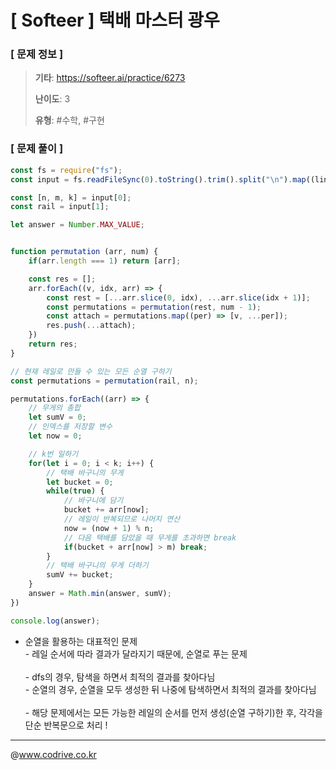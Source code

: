 # [ Softeer ] 택배 마스터 광우

### [ 문제 정보 ]
> **기타**: https://softeer.ai/practice/6273
> 
> **난이도**: 3
>
> **유형**: #수학, #구현


### [ 문제 풀이 ]
```JavaScript
const fs = require("fs");
const input = fs.readFileSync(0).toString().trim().split("\n").map((line) => line.split(" ").map(Number));

const [n, m, k] = input[0];
const rail = input[1];

let answer = Number.MAX_VALUE;


function permutation (arr, num) {
    if(arr.length === 1) return [arr];

    const res = [];
    arr.forEach((v, idx, arr) => {
        const rest = [...arr.slice(0, idx), ...arr.slice(idx + 1)];
        const permutations = permutation(rest, num - 1);
        const attach = permutations.map((per) => [v, ...per]);
        res.push(...attach);
    })
    return res;
}

// 현재 레일로 만들 수 있는 모든 순열 구하기
const permutations = permutation(rail, n);

permutations.forEach((arr) => {
    // 무게의 총합
    let sumV = 0;
    // 인덱스를 저장할 변수
    let now = 0;

    // k번 일하기
    for(let i = 0; i < k; i++) {
        // 택배 바구니의 무게
        let bucket = 0;
        while(true) {
            // 바구니에 담기
            bucket += arr[now];
            // 레일이 반복되므로 나머지 연산
            now = (now + 1) % n;
            // 다음 택배를 담았을 때 무게를 초과하면 break
            if(bucket + arr[now] > m) break;
        }
        // 택배 바구니의 무게 더하기
        sumV += bucket;
    }
    answer = Math.min(answer, sumV);
})

console.log(answer);
```
- 순열을 활용하는 대표적인 문제<br>- 레일 순서에 따라 결과가 달라지기 때문에, 순열로 푸는 문제<br><br>- dfs의 경우, 탐색을 하면서 최적의 결과를 찾아다님<br>- 순열의 경우, 순열을 모두 생성한 뒤 나중에 탐색하면서 최적의 결과를 찾아다님<br><br>- 해당 문제에서는 모든 가능한 레일의 순서를 먼저 생성(순열 구하기)한 후, 각각을 단순 반복문으로 처리 !


---
@www.codrive.co.kr